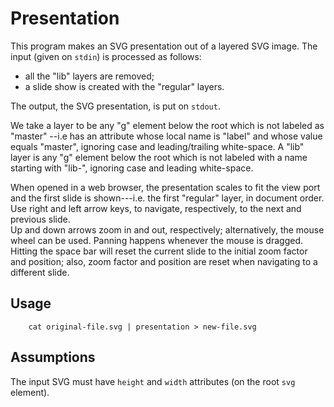 Presentation
============

This program makes an SVG presentation out of a layered SVG image.
The input (given on `stdin`) is processed as follows:

 * all the "lib" layers are removed;
 * a slide show is created with the "regular" layers.

The output, the SVG presentation, is put on `stdout`.

We take a layer to be any "g" element below the root which is not labeled as "master"
--i.e has an attribute whose local name is "label" and whose value equals "master",
ignoring case and leading/trailing white-space.
A "lib" layer is any "g" element below the root which is not labeled with a name
starting with "lib-", ignoring case and leading white-space.

When opened in a web browser, the presentation scales to fit the view port and the
first slide is shown---i.e. the first "regular" layer, in document order.  Use right
and left arrow keys, to navigate, respectively, to the next and previous slide.  
Up and down arrows zoom in and out, respectively; alternatively, the mouse wheel can
be used.  Panning happens whenever the mouse is dragged.
Hitting the space bar will reset the current slide to the initial zoom factor and
position; also, zoom factor and position are reset when navigating to a different
slide.


Usage
-----

        cat original-file.svg | presentation > new-file.svg


Assumptions
-----------
The input SVG must have `height` and `width` attributes (on the root `svg` element).

